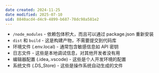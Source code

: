 ```yaml
---
date created: 2024-11-25
date modified: 2025-07-10
uid: 8840acd4-d4c9-4899-b687-78dc98a581e2
---
```

- `/node_modules` - 依赖包体积大，而且可以通过 package.json 重新安装
- `dist` 和 `build` - 这是构建产物，不需要提交到代码库
- 环境文件 (.env.local) - 通常包含敏感信息如 API 密钥
- 日志文件 - 这些是本地调试信息，对其他开发者没有用
- 编辑器配置 (.idea,.vscode) - 这些是个人开发环境的配置
- 系统文件 (.DS_Store) - 这些是操作系统自动生成的文件
